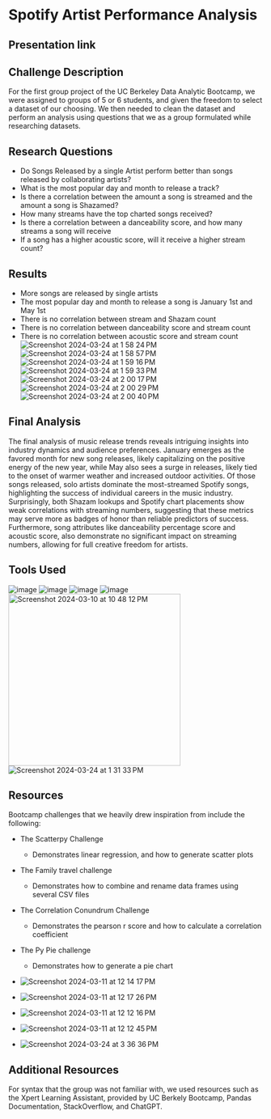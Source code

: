 # Spotify Artist Performance Analysis
## Presentation link


## Challenge Description
For the first group project of the UC Berkeley Data Analytic Bootcamp, we were assigned to groups of 5 or 6 students, and given the freedom to select a dataset of our choosing. We then needed to clean the dataset and perform an analysis using questions that we as a group formulated while researching datasets.

## Research Questions
- Do Songs Released by a single Artist perform better than songs released by collaborating artists?
- What is the most popular day and month to release a track?
- Is there a correlation between the amount a song is streamed and the amount a song is Shazamed?
- How many streams have the top charted songs received?
- Is there a correlation between a danceability score, and how many streams a song will receive
- If a song has a higher acoustic score, will it receive a higher stream count?
## Results
- More songs are released by single artists
- The most popular day and month to release a song is January 1st and May 1st
- There is no correlation between stream and Shazam count
- There is no correlation between danceability score and stream count
- There is no correlation between acoustic score and stream count
![Screenshot 2024-03-24 at 1 58 24 PM](https://github.com/erinengle2024/bootcampwk1/assets/158017994/5a3b14a0-0e74-4add-a938-4cc67d7847b7)
![Screenshot 2024-03-24 at 1 58 57 PM](https://github.com/erinengle2024/bootcampwk1/assets/158017994/8c6bb119-7dc6-4af5-9b77-bcc5f0da3043)
![Screenshot 2024-03-24 at 1 59 16 PM](https://github.com/erinengle2024/bootcampwk1/assets/158017994/37ab9b78-5681-49cb-9d03-14e22fabb8f6)
![Screenshot 2024-03-24 at 1 59 33 PM](https://github.com/erinengle2024/bootcampwk1/assets/158017994/a6aa7eda-2e83-4a40-b702-573c739412d0)
![Screenshot 2024-03-24 at 2 00 17 PM](https://github.com/erinengle2024/bootcampwk1/assets/158017994/b0b928bf-e1a9-4a06-a62f-f549bf1222d9)
![Screenshot 2024-03-24 at 2 00 29 PM](https://github.com/erinengle2024/bootcampwk1/assets/158017994/b9ee563e-33cc-41c8-9123-5bec68561479)
![Screenshot 2024-03-24 at 2 00 40 PM](https://github.com/erinengle2024/bootcampwk1/assets/158017994/8e126bed-673d-44a3-926f-5536879ace02)


## Final Analysis

The final analysis of music release trends reveals intriguing insights into industry dynamics and audience preferences. January emerges as the favored month for new song releases, likely capitalizing on the positive energy of the new year, while May also  sees a surge in releases, likely tied to the onset of warmer weather and increased outdoor activities. Of those songs released,  solo artists dominate the most-streamed Spotify songs, highlighting the success of individual careers in the music industry. Surprisingly, both Shazam lookups and Spotify chart placements show weak correlations with streaming numbers, suggesting that these metrics may serve more as badges of honor than reliable predictors of success. Furthermore, song attributes like danceability percentage score and acoustic score, also demonstrate no significant impact on streaming numbers, allowing for full creative freedom for artists. 

## Tools Used
![image](https://github.com/erinengle2024/pandas-challenge/assets/158017994/d9091d9e-6609-4b72-aa69-9168298b1c52) 
![image](https://github.com/erinengle2024/pandas-challenge/assets/158017994/471d847d-2c6f-4056-8323-7c1a2cf47ba2) 
 ![image](https://github.com/erinengle2024/python-challenge/assets/158017994/e20ca0e7-6cda-4810-810b-050028226c91) 
  ![image](https://github.com/erinengle2024/python-challenge/assets/158017994/af2a5777-dbe6-4ba7-9bc5-70c93b2354da)
  <img width="340" alt="Screenshot 2024-03-10 at 10 48 12 PM" src="https://github.com/erinengle2024/Matplotlib-Stats-Challenge/assets/158017994/a2ad02a7-e11e-4591-ae03-d3ffa57299d5">
 ![Screenshot 2024-03-24 at 1 31 33 PM](https://github.com/erinengle2024/Matplotlib-Stats-Challenge/assets/158017994/28d15e29-93a3-432c-a1f5-87c78e1a19ea)


## Resources
Bootcamp challenges that we heavily drew inspiration from include the following:
- The Scatterpy Challenge
  - Demonstrates linear regression, and how to generate scatter plots
- The Family travel challenge
   - Demonstrates how to combine and rename data frames using several CSV files
- The Correlation Conundrum Challenge
    - Demonstrates the pearson r score and how to calculate a correlation coefficient
- The Py Pie challenge
    - Demonstrates how to generate a pie chart
      
- ![Screenshot 2024-03-11 at 12 14 17 PM](https://github.com/erinengle2024/Matplotlib-Stats-Challenge/assets/158017994/9de7c837-6508-4633-9196-bff58c6822ec)
- ![Screenshot 2024-03-11 at 12 17 26 PM](https://github.com/erinengle2024/Matplotlib-Stats-Challenge/assets/158017994/20cef8c7-24e5-42b3-b847-edb8a9cbd9d4)
- ![Screenshot 2024-03-11 at 12 12 16 PM](https://github.com/erinengle2024/Matplotlib-Stats-Challenge/assets/158017994/7613b3c5-3033-4bfe-bfc2-131918f95ef0)
- ![Screenshot 2024-03-11 at 12 12 45 PM](https://github.com/erinengle2024/Matplotlib-Stats-Challenge/assets/158017994/6527cc5e-2a8a-4466-a139-94a748b79299)
- ![Screenshot 2024-03-24 at 3 36 36 PM](https://github.com/erinengle2024/bootcampwk1/assets/158017994/8ee84f6e-afd7-4303-8efc-9cd60895d91a)


  
  

## Additional Resources
For syntax that the group was not familiar with, we used resources such as the Xpert Learning Assistant, provided by UC Berkely Bootcamp, Pandas Documentation, StackOverflow, and ChatGPT.  






























